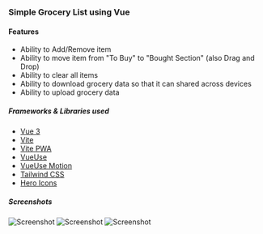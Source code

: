 ### Simple Grocery List using Vue

#### Features

- Ability to Add/Remove item
- Ability to move item from "To Buy" to "Bought Section" (also Drag and Drop)
- Ability to clear all items
- Ability to download grocery data so that it can shared across devices
- Ability to upload grocery data

##### Frameworks & Libraries used

- [Vue 3](https://vuejs.org)
- [Vite](https://vitejs.dev/)
- [Vite PWA](https://vite-pwa-org.netlify.app/guide/)
- [VueUse](https://vueuse.org/)
- [VueUse Motion](https://vueuse-motion-demo.netlify.app/)
- [Tailwind CSS](https://tailwindcss.com/)
- [Hero Icons](https://heroicons.com/)

##### Screenshots

![Screenshot](https://github.com/gouthamrangarajan/Vuejs/tree/master/vue-grocery-list/Screenshot_1.gif)
![Screenshot](https://github.com/gouthamrangarajan/Vuejs/tree/master/vue-grocery-list/Screenshot_2.gif)
![Screenshot](https://github.com/gouthamrangarajan/Vuejs/tree/master/vue-grocery-list/Screenshot_3.gif)
